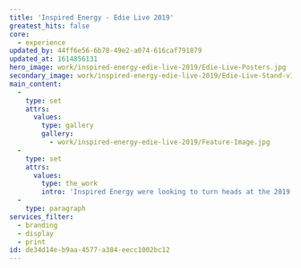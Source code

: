 ```yaml
---
title: 'Inspired Energy - Edie Live 2019'
greatest_hits: false
core:
  - experience
updated_by: 44ff6e56-6b78-49e2-a074-616caf791879
updated_at: 1614856131
hero_image: work/inspired-energy-edie-live-2019/Edie-Live-Posters.jpg
secondary_image: work/inspired-energy-edie-live-2019/Edie-Live-Stand-v1.jpg
main_content:
  -
    type: set
    attrs:
      values:
        type: gallery
        gallery:
          - work/inspired-energy-edie-live-2019/Feature-Image.jpg
  -
    type: set
    attrs:
      values:
        type: the_work
        intro: 'Inspired Energy were looking to turn heads at the 2019 edie Live show. With more than 100 exhibitors in attendance, competition was fierce. Our team designed with maximum engagement in mind, ensuring that the company’s stand stood out from afar and was just as captivating up close. An accompanying poster design tied creative concepts together and pointed attendees in the direction of Inspired’s eye-catching exhibit.'
  -
    type: paragraph
services_filter:
  - branding
  - display
  - print
id: de34d14e-b9aa-4577-a384-eecc1002bc12
---
```


